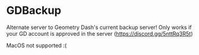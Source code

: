 # GDBackup
Alternate server to Geometry Dash's current backup server!
Only works if your GD account is approved in the server (https://discord.gg/5nttRq3R5t)

MacOS not supported :(
